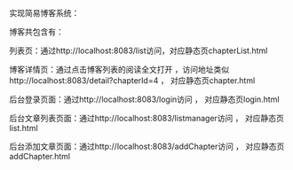 实现简易博客系统：<br/>

博客共包含有：<br/>

列表页：通过http://localhost:8083/list访问，对应静态页chapterList.html<br/>

博客详情页：通过点击博客列表的阅读全文打开 ，访问地址类似 http://localhost:8083/detail?chapterId=4 ， 对应静态页chapter.html<br/>

后台登录页面：通过http://localhost:8083/login访问 ， 对应静态页login.html<br/>

后台文章列表页面：通过http://localhost:8083/listmanager访问 ， 对应静态页list.html<br/>

后台添加文章页面：通过http://localhost:8083/addChapter访问 ， 对应静态页addChapter.html<br/>
